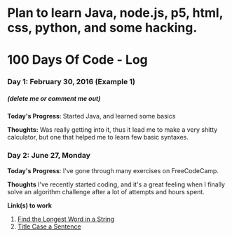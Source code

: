 # Plan to learn Java, node.js, p5, html, css, python, and some hacking.



# 100 Days Of Code - Log

### Day 1: February 30, 2016 (Example 1)
##### (delete me or comment me out)

**Today's Progress**: Started Java, and learned some basics

**Thoughts:** Was really getting into it, thus it lead me to make a very shitty calculator, but one that helped me to learn few basic syntaxes.



### Day 2: June 27, Monday

**Today's Progress**: I've gone through many exercises on FreeCodeCamp.

**Thoughts** I've recently started coding, and it's a great feeling when I finally solve an algorithm challenge after a lot of attempts and hours spent.

**Link(s) to work**
1. [Find the Longest Word in a String](https://www.freecodecamp.com/challenges/find-the-longest-word-in-a-string)
2. [Title Case a Sentence](https://www.freecodecamp.com/challenges/title-case-a-sentence)
